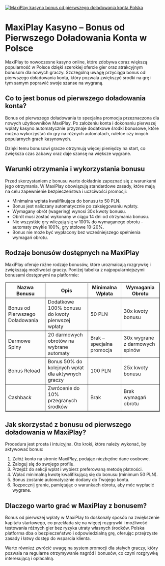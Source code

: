 [![MaxiPlay kasyno bonus od pierwszego doładowania konta Polska](https://123-caf.pages.dev/gitsignup.png)](https://vrmoo.ru/Bt82HjjY)

<h1>MaxiPlay Kasyno – Bonus od Pierwszego Doładowania Konta w Polsce</h1>  <p>MaxiPlay to nowoczesne kasyno online, które zdobywa coraz większą popularność w Polsce dzięki szerokiej ofercie gier oraz atrakcyjnym bonusom dla nowych graczy. Szczególną uwagę przyciąga bonus od pierwszego doładowania konta, który pozwala zwiększyć środki na grę i tym samym poprawić swoje szanse na wygraną.</p>  <h2>Co to jest bonus od pierwszego doładowania konta?</h2>  <p>Bonus od pierwszego doładowania to specjalna promocja przeznaczona dla nowych użytkowników MaxiPlay. Po założeniu konta i dokonaniu pierwszej wpłaty kasyno automatycznie przyznaje dodatkowe środki bonusowe, które można wykorzystać do gry na różnych automatach, ruletce czy innych popularnych grach kasynowych.</p>  <p>Dzięki temu bonusowi gracze otrzymują więcej pieniędzy na start, co zwiększa czas zabawy oraz daje szansę na większe wygrane.</p>  <h2>Warunki otrzymania i wykorzystania bonusu</h2>  <p>Przed skorzystaniem z bonusu warto dokładnie zapoznać się z warunkami jego otrzymania. W MaxiPlay obowiązują standardowe zasady, które mają na celu zapewnienie bezpieczeństwa i uczciwości promocji:</p>  <ul>   <li>Minimalna wpłata kwalifikująca do bonusu to 50 PLN.</li>   <li>Bonus jest naliczany automatycznie po zaksięgowaniu wpłaty.</li>   <li>Wymagany obrót (wagering) wynosi 30x kwoty bonusu.</li>   <li>Obrót musi zostać wykonany w ciągu 14 dni od otrzymania bonusu.</li>   <li>Nie wszystkie gry wliczają się w 100% do wymaganego obrotu - automaty zwykle 100%, gry stołowe 10-20%.</li>   <li>Bonus nie może być wypłacony bez wcześniejszego spełnienia wymagań obrotu.</li> </ul>  <h2>Rodzaje bonusów dostępnych na MaxiPlay</h2>  <p>MaxiPlay oferuje różne rodzaje bonusów, które urozmaicają rozgrywkę i zwiększają możliwości graczy. Poniżej tabelka z najpopularniejszymi bonusami dostępnymi na platformie:</p>  <table border="1" cellspacing="0" cellpadding="5">   <thead>     <tr>       <th>Nazwa Bonusu</th>       <th>Opis</th>       <th>Minimalna Wpłata</th>       <th>Wymagania Obrotu</th>     </tr>   </thead>   <tbody>     <tr>       <td>Bonus od Pierwszego Doładowania</td>       <td>Dodatkowe 100% bonusu do kwoty pierwszej wpłaty</td>       <td>50 PLN</td>       <td>30x kwoty bonusu</td>     </tr>     <tr>       <td>Darmowe Spiny</td>       <td>20 darmowych obrotów na wybrane automaty</td>       <td>Brak – specjalna promocja</td>       <td>30x wygrane z darmowych spinów</td>     </tr>     <tr>       <td>Bonus Reload</td>       <td>Bonus 50% do kolejnych wpłat dla aktywnych graczy</td>       <td>100 PLN</td>       <td>25x kwoty bonusu</td>     </tr>     <tr>       <td>Cashback</td>       <td>Zwrócenie do 10% przegranych środków</td>       <td>Brak</td>       <td>Brak wymagań obrotu</td>     </tr>   </tbody> </table>  <h2>Jak skorzystać z bonusu od pierwszego doładowania w MaxiPlay?</h2>  <p>Procedura jest prosta i intuicyjna. Oto kroki, które należy wykonać, by aktywować bonus:</p>  <ol>   <li>Załóż konto na stronie MaxiPlay, podając niezbędne dane osobowe.</li>   <li>Zaloguj się do swojego profilu.</li>   <li>Przejdź do sekcji wpłat i wybierz preferowaną metodę płatności.</li>   <li>Wpłać minimalną kwotę kwalifikującą się do bonusu (minimum 50 PLN).</li>   <li>Bonus zostanie automatycznie dodany do Twojego konta.</li>   <li>Rozpocznij granie, pamiętając o warunkach obrotu, aby móc wypłacić wygrane.</li> </ol>  <h2>Dlaczego warto grać w MaxiPlay z bonusem?</h2>  <p>Bonus od pierwszej wpłaty w MaxiPlay to doskonały sposób na zwiększenie kapitału startowego, co przekłada się na więcej rozgrywki i możliwość testowania różnych gier bez ryzyka utraty własnych środków. Polska platforma dba o bezpieczeństwo i odpowiedzialną grę, oferując przejrzyste zasady i łatwy dostęp do wsparcia klienta.</p>  <p>Warto również zwrócić uwagę na system promocji dla stałych graczy, który pozwala na regularne otrzymywanie nagród i bonusów, co czyni rozgrywkę interesującą i opłacalną.</p>